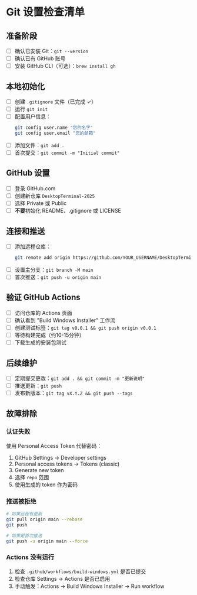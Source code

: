 # Git 设置检查清单

## 准备阶段
- [ ] 确认已安装 Git：`git --version`
- [ ] 确认已有 GitHub 账号
- [ ] 安装 GitHub CLI（可选）：`brew install gh`

## 本地初始化
- [ ] 创建 `.gitignore` 文件（已完成 ✓）
- [ ] 运行 `git init`
- [ ] 配置用户信息：
  ```bash
  git config user.name "您的名字"
  git config user.email "您的邮箱"
  ```
- [ ] 添加文件：`git add .`
- [ ] 首次提交：`git commit -m "Initial commit"`

## GitHub 设置
- [ ] 登录 GitHub.com
- [ ] 创建新仓库 `DesktopTerminal-2025`
- [ ] 选择 Private 或 Public
- [ ] **不要**初始化 README、.gitignore 或 LICENSE

## 连接和推送
- [ ] 添加远程仓库：
  ```bash
  git remote add origin https://github.com/YOUR_USERNAME/DesktopTerminal-2025.git
  ```
- [ ] 设置主分支：`git branch -M main`
- [ ] 首次推送：`git push -u origin main`

## 验证 GitHub Actions
- [ ] 访问仓库的 Actions 页面
- [ ] 确认看到 "Build Windows Installer" 工作流
- [ ] 创建测试标签：`git tag v0.0.1 && git push origin v0.0.1`
- [ ] 等待构建完成（约10-15分钟）
- [ ] 下载生成的安装包测试

## 后续维护
- [ ] 定期提交更改：`git add . && git commit -m "更新说明"`
- [ ] 推送更新：`git push`
- [ ] 发布新版本：`git tag vX.Y.Z && git push --tags`

## 故障排除

### 认证失败
使用 Personal Access Token 代替密码：
1. GitHub Settings → Developer settings
2. Personal access tokens → Tokens (classic)
3. Generate new token
4. 选择 `repo` 范围
5. 使用生成的 token 作为密码

### 推送被拒绝
```bash
# 如果远程有更新
git pull origin main --rebase
git push

# 如果是首次推送
git push -u origin main --force
```

### Actions 没有运行
1. 检查 `.github/workflows/build-windows.yml` 是否已提交
2. 检查仓库 Settings → Actions 是否已启用
3. 手动触发：Actions → Build Windows Installer → Run workflow 